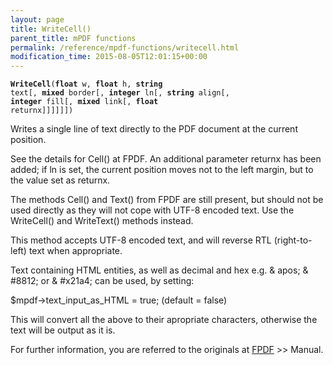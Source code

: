 ```yaml
---
layout: page
title: WriteCell()
parent_title: mPDF functions
permalink: /reference/mpdf-functions/writecell.html
modification_time: 2015-08-05T12:01:15+00:00
---
```


<code><b>WriteCell</b>(<b>float</b> w, <b>float</b> h, <b>string</b> text[, <b>mixed</b> border[, <b>integer</b> ln[, <b>string</b> align[, <b>integer</b> fill[, <b>mixed</b> link[, <b>float</b> returnx]]]]]])</code>

Writes a single line of text directly to the PDF document at the current position.

See the details for Cell() at FPDF. An additional parameter returnx has been added; if ln is set, the current position moves not to the left margin, but to the value set as returnx.

The methods Cell() and Text() from FPDF are still present, but should not be used directly as they will not cope with UTF-8 encoded text. Use the WriteCell() and WriteText() methods instead.

This method accepts UTF-8 encoded text, and will reverse RTL (right-to-left) text when appropriate.

Text containing HTML entities, as well as decimal and hex e.g. &amp; apos; &amp; #8812; or &amp; #x21a4; can be used, by setting:

$mpdf-&gt;text_input_as_HTML = true; (default = false)

This will convert all the above to their apropriate characters, otherwise the text will be output as it is.

For further information, you are referred to the originals at <a href="http://www.fpdf.org/" target="_blank">FPDF</a> &gt;&gt; Manual.

